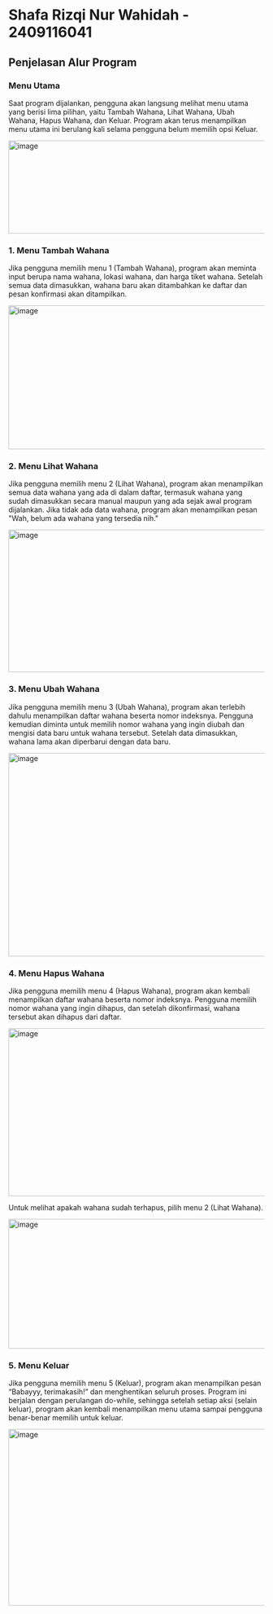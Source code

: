 # Shafa Rizqi Nur Wahidah - 2409116041

## Penjelasan Alur Program

### Menu Utama

Saat program dijalankan, pengguna akan langsung melihat menu utama yang berisi lima pilihan, yaitu Tambah Wahana, Lihat Wahana, Ubah Wahana, Hapus Wahana, dan Keluar. Program akan terus menampilkan menu utama ini berulang kali selama pengguna belum memilih opsi Keluar.

<img width="532" height="183" alt="image" src="https://github.com/user-attachments/assets/6227b4a4-0719-4887-b668-c6ca7bca170f" />

### 1. Menu Tambah Wahana

Jika pengguna memilih menu 1 (Tambah Wahana), program akan meminta input berupa nama wahana, lokasi wahana, dan harga tiket wahana. Setelah semua data dimasukkan, wahana baru akan ditambahkan ke daftar dan pesan konfirmasi akan ditampilkan.

<img width="532" height="283" alt="image" src="https://github.com/user-attachments/assets/69c91bff-9eae-43c7-a82b-e23deaf9f437" />


### 2. Menu Lihat Wahana

Jika pengguna memilih menu 2 (Lihat Wahana), program akan menampilkan semua data wahana yang ada di dalam daftar, termasuk wahana yang sudah dimasukkan secara manual maupun yang ada sejak awal program dijalankan. Jika tidak ada data wahana, program akan menampilkan pesan "Wah, belum ada wahana yang tersedia nih."

<img width="527" height="280" alt="image" src="https://github.com/user-attachments/assets/21134b2e-3602-4074-b6cc-96c3631e43a9" />


### 3. Menu Ubah Wahana

Jika pengguna memilih menu 3 (Ubah Wahana), program akan terlebih dahulu menampilkan daftar wahana beserta nomor indeksnya. Pengguna kemudian diminta untuk memilih nomor wahana yang ingin diubah dan mengisi data baru untuk wahana tersebut. Setelah data dimasukkan, wahana lama akan diperbarui dengan data baru.

<img width="522" height="400" alt="image" src="https://github.com/user-attachments/assets/53e20311-b671-41e6-afe3-cdf5e91603c8" />


### 4. Menu Hapus Wahana

Jika pengguna memilih menu 4 (Hapus Wahana), program akan kembali menampilkan daftar wahana beserta nomor indeksnya. Pengguna memilih nomor wahana yang ingin dihapus, dan setelah dikonfirmasi, wahana tersebut akan dihapus dari daftar.

<img width="530" height="330" alt="image" src="https://github.com/user-attachments/assets/b8a68964-b949-4f3c-94a1-a6136adaec27" />

Untuk melihat apakah wahana sudah terhapus, pilih menu 2 (Lihat Wahana).

<img width="532" height="255" alt="image" src="https://github.com/user-attachments/assets/b32129a6-d984-401c-a07e-5803dcd48359" />


### 5. Menu Keluar

Jika pengguna memilih menu 5 (Keluar), program akan menampilkan pesan “Babayyy, terimakasih!” dan menghentikan seluruh proses. Program ini berjalan dengan perulangan do-while, sehingga setelah setiap aksi (selain keluar), program akan kembali menampilkan menu utama sampai pengguna benar-benar memilih untuk keluar.

<img width="805" height="347" alt="image" src="https://github.com/user-attachments/assets/51032d45-0a3d-4407-8cdb-0fce5c74fec2" />
